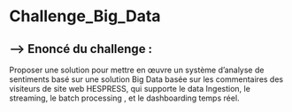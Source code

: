 # Challenge_Big_Data

## --> Enoncé du challenge :

Proposer une solution pour mettre en œuvre un système d’analyse de sentiments basé sur une solution
Big Data basée sur les commentaires des visiteurs de site web HESPRESS, qui supporte le data
Ingestion, le streaming, le batch processing , et le dashboarding temps réel.
